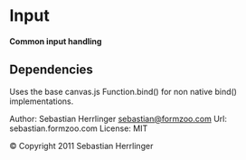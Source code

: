 # Input
#### Common input handling

## Dependencies
Uses the base canvas.js Function.bind() for non native bind() implementations.

Author: Sebastian Herrlinger <sebastian@formzoo.com>
Url: sebastian.formzoo.com
License: MIT

&copy; Copyright 2011 Sebastian Herrlinger